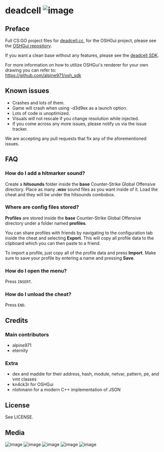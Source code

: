 # deadcell ![image](https://img.shields.io/github/issues/EternityX/DEADCELL-CSGO.svg)

## Preface
Full CS:GO project files for [deadcell.cc](https://deadcell.cc/), for the OSHGui project, please see the [OSHGui repository](https://github.com/EternityX/DEADCELL-OSHGUI).

If you want a clean base without any features, please see the [deadcell SDK](https://github.com/alpine971/DEADCELL-SDK).

For more information on how to utilize OSHGui's renderer for your own drawing you can refer to:   
https://github.com/alpine971/osh_sdk

## Known issues
- Crashes and lots of them.
- Game will crash when using -d3d9ex as a launch option.
- Lots of code is unoptimized.
- Visuals will not rescale if you change resolution while injected.
- If you come across any more issues, please notify us via the issue tracker.

We are accepting any pull requests that fix any of the aforementioned issues.

## FAQ
### How do I add a hitmarker sound?
Create a **hitsounds** folder inside the **base** Counter-Strike Global Offensive directory.
Place as many **.wav** sound files as you want inside of it. Load the cheat and they will be under the hitsounds combobox.

### Where are config files stored?
**Profiles** are stored inside the **base** Counter-Strike Global Offensive directory under a folder named **profiles**.

You can share profiles with friends by navigating to the configuration tab inside the cheat and selecting **Export**. This will copy all profile data to the clipboard which you can then paste to a friend.

To import a profile, just copy all of the profile data and press **Import**. Make sure to save your profile by entering a name and pressing **Save**.

### How do I open the menu?
Press `INSERT`.

### How do I unload the cheat?
Press `END`.

## Credits
### Main contributors
- alpine971
- eternity

### Extra
- dex and maddie for their address, hash, module, netvar, pattern, pe, and vmt classes
- kn4ck3r for OSHGui
- nlohmann for a modern C++ implementation of JSON

## License
See LICENSE.

## Media
![image](https://i.imgur.com/DdAL0kC.png)
![image](https://i.imgur.com/0wAOPPj.png)
![image](https://i.imgur.com/b76kQH2.png)
![image](https://i.imgur.com/4ucjwAg.png)
![image](https://i.imgur.com/q5M8Qx4.png)
